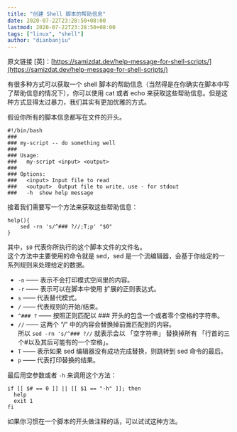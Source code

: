 ```yaml
---
title: "创建 Shell 脚本的帮助信息"
date: 2020-07-22T23:28:50+08:00
lastmod: 2020-07-22T23:28:50+08:00
tags: ["linux", "shell"]
author: "dianbanjiu"
---
```


原文链接 [英]：[https://samizdat.dev/help-message-for-shell-scripts/](https://samizdat.dev/help-message-for-shell-scripts/)  

有很多种方式可以获取一个 shell 脚本的帮助信息（当然得是在你确实在脚本中写了帮助信息的情况下），你可以使用 cat 或者 echo 来获取这些帮助信息。但是这种方式显得太过暴力，我们其实有更加优雅的方式。  

假设你所有的脚本信息都写在文件的开头。  

```shell
#!/bin/bash
### 
### my-script -- do something well
### 
### Usage:
###   my-script <input> <output>
### 
### Options:
###   <input> Input file to read
###   <output>  Output file to write, use - for stdout
###   -h  show help message
```

接着我们需要写一个方法来获取这些帮助信息：  
```shell
help(){
    sed -rn 's/^### ?//;T;p' "$0"
}
```

其中，`$0` 代表你所执行的这个脚本文件的文件名。  
这个方法中主要使用的命令就是 sed，sed 是一个流编辑器，会基于你给定的一系列规则来处理给定的数据。  

- `-n` —— 表示不会打印模式空间里的内容。  
- `-r` —— 表示可以在脚本中使用 扩展的正则表达式。  
- `s` —— 代表替代模式。  
- `/` —— 代表规则的开始/结束。  
- `^### ?` —— 按照正则匹配以 ### 开头的包含一个或者零个空格的字符串。  
- `//` —— 这两个 “/” 中的内容会替换掉前面匹配到的内容。  
所以 `sed -rn 's/^### ?//` 就表示会以 「空字符串」 替换掉所有 「行首的三个#以及其后可能有的一个空格」。  
- `T` —— 表示如果 sed 编辑器没有成功完成替换，则跳转到 sed 命令的最后。  
- `p` —— 代表打印替换的结果。  

最后用空参数或者 `-h` 来调用这个方法：  
```shell
if [[ $# == 0 ]] || [[ $1 == "-h" ]]; then
  help
  exit 1
fi
```

如果你习惯在一个脚本的开头做注释的话，可以试试这种方法。